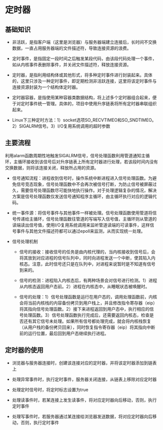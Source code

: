 # 定时器

## 基础知识

+ 非活跃，是指客户端（这里是浏览器）与服务器端建立连接后，长时间不交换数据，一直占用服务器端的文件描述符，导致连接资源的浪费。

+ 定时事件，是指固定一段时间之后触发某段代码，由该段代码处理一个事件，如从内核事件表删除事件，并关闭文件描述符，释放连接资源。

+ 定时器，是指利用结构体或其他形式，将多种定时事件进行封装起来。具体的，这里只涉及一种定时事件，即定期检测非活跃连接，这里将该定时事件与连接资源封装为一个结构体定时器。

+ 定时器容器，是指使用某种容器类数据结构，将上述多个定时器组合起来，便于对定时事件统一管理。具体的，项目中使用升序链表将所有定时器串联组织起来。

+ Linux下三种定时方法：1）socket选项SO_RECVTIMEO和SO_SNDTIMEO。2）SIGALRM信号。3）I/O复用系统调用的超时参数

## 主要流程

利用alarm函数周期性地触发SIGALRM信号，信号处理函数利用管道通知主循环，主循环接收到该信号后对升序链表上所有定时器进行处理，若该段时间内没有交换数据，则将该连接关闭，释放所占用的资源。

+ 信号通知流程：进程收到信号时，操作系统中断进程进入信号处理函数。为避免信号竞态现象，信号处理函数中不会再次被信号打断，为防止信号被屏蔽过久，需要信号处理函数尽可能快地执行操作。对于处理逻辑复杂的情况，解决方案是信号处理函数仅发送信号通知程序主循环，由主循环执行对应的逻辑代码。

+ 统一事件源：将信号事件与其他事件一样被处理。信号处理函数使用管道将信号传递给主循环，信号处理函数往管道的写端写入信号值，主循环则从管道的读端读出信号值，使用I/O复用系统调用来监听管道读端的可读事件，这样信号事件与其他文件描述符都可以通过epoll来监测，从而实现统一处理。

+ 信号处理机制
  + 信号的接收：接收信号的任务是由内核代理的，当内核接收到信号后，会将其放到对应进程的信号队列中，同时向进程发送一个中断，使其陷入内核态。注意，此时信号还只是在队列中，对进程来说暂时是不知道有信号到来的。

  + 信号的检测：进程陷入内核态后，有两种场景会对信号进行检测。1）进程从内核态返回用户态前。2）进程在内核态中，从睡眠状态被唤醒时。

  + 信号的处理：1）信号处理函数是运行在用户态的，调用处理函数前，内核会将当前内核栈的内容备份拷贝到用户栈上，并且修改指令寄存器（eip）将其指向信号处理函数。2）接下来进程返回到用户态中，执行相应的信号处理函数。3）信号处理函数执行完成后，还需要返回内核态，检查是否还有其它信号未处理。如果所有信号都处理完成，就会将内核栈恢复（从用户栈的备份拷贝回来），同时恢复指令寄存器（eip）将其指向中断前的运行位置，最后回到用户态继续执行进程。

## 定时器的使用

+ 浏览器与服务器连接时，创建该连接对应的定时器，并将该定时器添加到链表上

+ 处理异常事件时，执行定时事件，服务器关闭连接，从链表上移除对应定时器

+ 处理定时信号时，将定时标志设置为true

+ 处理读事件时，若某连接上发生读事件，将对应定时器向后移动，否则，执行定时事件

+ 处理写事件时，若服务器通过某连接给浏览器发送数据，将对应定时器向后移动，否则，执行定时事件